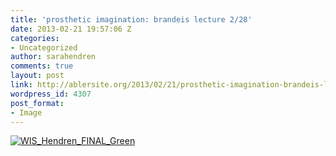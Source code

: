 ```yaml
---
title: 'prosthetic imagination: brandeis lecture 2/28'
date: 2013-02-21 19:57:06 Z
categories:
- Uncategorized
author: sarahendren
comments: true
layout: post
link: http://ablersite.org/2013/02/21/prosthetic-imagination-brandeis-lecture-228/
wordpress_id: 4307
post_format:
- Image
---
```


[![WIS_Hendren_FINAL_Green](http://ablersite.files.wordpress.com/2013/02/wis_hendren_final_green.jpeg)](http://ablersite.files.wordpress.com/2013/02/wis_hendren_final_green.jpeg)
